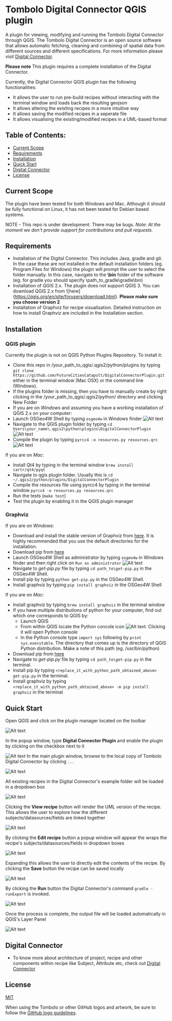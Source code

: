# Tombolo Digital Connector QGIS plugin
A plugin for viewing, modifying and running the Tombolo Digital Connector through QGIS. The Tombolo Digital Connector is an open source software that allows automatic fetching, cleaning and combining of spatial data from different sources and different specifications. For more information please visit [Digital Connector](https://github.com/FutureCitiesCatapult/TomboloDigitalConnector). 

**Please note** This plugin requires a complete installation of the Digital Connector. 

Currently, the Digital Connector QGIS plugin has the following functionalities:
* It allows the user to run pre-build recipes without interacting with the terminal window and loads back the resulting geojson
* It allows altering the existing recipes in a more intuitive way
* It allows saving the modified recipes in a seperate file
* It allows visualising the existing/modified recipes in a UML-based format

## Table of Contents:

- [Current Scope](#current-scope)
- [Requirements](#requirements)
- [Installation](#Installation)
- [Quick Start](#quick-start)
- [Digital Connector](#digital-connector)
- [License](#license) 

## Current Scope
The plugin have been tested for both Windows and Mac. Although it should be fully functional on Linux, it has not been tested for Debian based systems.

NOTE - This repo is under development. There may be bugs.
*Note: At the moment we don't provide support for contributions and pull requests.*

## Requirements
* Installation of the Digital Connector. This includes Java, gradle and git. In the case these are not installed in the default installation folders (eg. Program Files for Windows) the plugin will prompt the user to select the folder manually. In this case, navigate to the **\bin** folder of the software (eg. for gradle you should specify \path_to_gradle\gradle\bin) 
* Installation of QGIS 2.x. The plugin does not support QGIS 3. You can download QGIS 2.x from ![here] (https://qgis.org/en/site/forusers/download.html). **Please make sure you choose version 2**
* Installation of Graphviz for recipe visualisation. Detailed instruction on how to install Graphviz are included in the Installation section.

## Installation

### QGIS plugin
Currently the plugin is not on QGIS Python Plugins Repository. To install it:

* Clone this repo in /your_path_to_qgis/.qgis2/python/plugins by typing ``git clone https://github.com/FutureCitiesCatapult/DigitalConnectorPlugin.git`` either in the terminal window (Mac OSX) or the command line (Windows).
* If the plugins folder is missing, then you have to manually create by right clicking in the /your_path_to_qgis/.qgis2/python/ directory and clicking New Folder
* If you are on *Windows* and assuming you have a working installation of QGIS 2.x on your computer:
* Launch OSGeo4W Shell by typing ``osgeo4w`` in Windows finder
![Alt text](/img/osgeo4.png)
* Navigate to the QGIS plugin folder by typing 
``cd Users\your_name\.qgis2\python\plugins\DigitalConnectorPlugin``
![Alt text](/img/cd.png)
* Compile the plugin by typing 
``pyrcc4 -o resources.py resources.qrc``
![Alt text](/img/compile.png)

If you are on *Mac*:
* Install Qt4 by typing in the terminal window ```brew install cartr/qt4/pyqt```
* Navigate to qgis plugin folder. Usually this is ```cd ~/.qgis2/python/plugins/DigitalConnectorPlugin```
* Compile the resources file using pyrcc4 by typing in the terminal window ```pyrcc4 -o resources.py resources.qrc ```
* Run the tests (``make test``)
* Test the plugin by enabling it in the QGIS plugin manager

### Graphviz
If you are on *Windows*:
* Download and install the stable version of Graphviz from [here](https://graphviz.gitlab.io/_pages/Download/Download_windows.html). It is highly recommended that you use the default directories for the installation.
* Download pip from [here](https://bootstrap.pypa.io/get-pip.py)
* Launch OSGeo4W Shell as administrator by typing ``osgeo4w`` in Windows finder and then right click on ``Run as administrator``
![Alt text](/img/run_admin.png)
* Navigate to *get-pip.py* file by typing ``cd path_to\get-pip.py`` in the OSGeo4W Shell.
* Install pip by typing ``python get-pip.py`` in the OSGeo4W Shell.
* Install graphviz by typing ``pip install graphviz`` in the OSGeo4W Shell

If you are on *Mac*:
* Install graphviz by typing ``brew install graphviz`` in the terminal window
* If you have multiple distributions of python for your computer, find out which one corresponds to QGIS by:
  * Launch QGIS
  * From within QGIS locate the Python concole icon ![Alt text](/img/python_console.png). Clicking it will open Python console
  * In the Python console type ``import sys`` following by ``print sys.executable``. The directory that comes up is the directory of QGIS Python distribution. Make a note of this path (eg. /usr/bin/python)
* Download pip from [here](https://bootstrap.pypa.io/get-pip.py)
* Navigate to *get-pip.py* file by typing ``cd path_to\get-pip.py`` in the terminal.
* Install pip by typing ``<replace_it_with_python_path_obtained_above> get-pip.py`` in the terminal.
* Install graphviz by typing ``<replace_it_with_python_path_obtained_above> -m pip install graphviz`` in the terminal

## Quick Start
Open QGIS and click on the plugin manager located on the toolbar

![Alt text](/img/1.png)

In the popup window, type **Digital Connector Plugin** and enable the plugin by clicking on the checkbox next to it

![Alt text](/img/2.png)
In the main plugin window, browse to the local copy of Tombolo Digital Connector by clicking ``...``

![Alt text](/img/3.png)

All existing recipes in the Digital Connector's example folder will be loaded in a dropdown box

![Alt text](/img/5.png)

Clicking the **View recipe** button will render the UML version of the recipe. This allows the user to explore how the different subjects/datasources/fields are linked together

![Alt text](/img/7.png)

By clicking the **Edit recipe** button a popup window will appear the wraps the recipe's subjects/datasources/fields in dropdown boxes 

![Alt text](/img/8.png)

Expanding this allows the user to directly edit the contents of the recipe. By clicking the **Save** button the recipe can be saved locally

![Alt text](/img/9.png)

By clicking the **Run** button the Digital Connector's command ``gradle -runExport`` is invoked.  

![Alt text](/img/5.png)

Once the process is complete, the output file will be loaded automatically in QGIS's Layer Panel  

![Alt text](/img/11.png)

## Digital Connector

- To know more about architecture of project, recipe and other components within recipe like Subject, Attribute etc, check out  [Digital Connector](https://github.com/FutureCitiesCatapult/TomboloDigitalConnector)

## License

[MIT](LICENSE)

When using the Tombolo or other GitHub logos and artwork, be sure to follow the [GitHub logo guidelines](https://github.com/logos).
